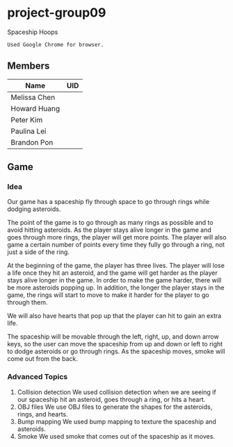 # project-group09
Spaceship Hoops

```
Used Google Chrome for browser.
```

## Members
| Name          | UID           |
| ------------- |:-------------:|
| Melissa Chen  |               |
| Howard Huang  |               |   
| Peter Kim     |               |  
| Paulina Lei   |               |
| Brandon Pon   |               |

## Game

### Idea
Our game has a spaceship fly through space to go through rings while dodging asteroids.

The point of the game is to go through as many rings as possible and to avoid hitting asteroids. As the player stays alive longer in the game and goes through more rings, the player will get more points. The player will also game a certain number of points every time they fully go through a ring, not just a side of the ring.

At the beginning of the game, the player has three lives. The player will lose a life once they hit an asteroid, and the game will get harder as the player stays alive longer in the game. In order to make the game harder, there will be more asteroids popping up. In addition, the longer the player stays in the game, the rings will start to move to make it harder for the player to go through them.

We will also have hearts that pop up that the player can hit to gain an extra life.

The spaceship will be movable through the left, right, up, and down arrow keys, so the user can move the spaceship from up and down or left to right to dodge asteroids or go through rings. As the spaceship moves, smoke will come out from the back.

### Advanced Topics
1. Collision detection
We used collision detection when we are seeing if our spaceship hit an asteroid, goes through a ring, or hits a heart.
2. OBJ files
We use OBJ files to generate the shapes for the asteroids, rings, and hearts.
3. Bump mapping
We used bump mapping to texture the spaceship and asteroids.
4. Smoke
We used smoke that comes out of the spaceship as it moves.
